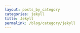 ```yaml
---
layout: posts_by_category
categories: jekyll
title: Jekyll
permalink: /blog/category/jekyll
---
```

